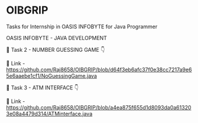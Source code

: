 # OIBGRIP
Tasks for Internship in OASIS INFOBYTE for Java Programmer

OASIS INFOBYTE - JAVA DEVELOPMENT

🚀  Task 2 - NUMBER GUESSING GAME 👇

🔗 Link - https://github.com/Raj8658/OIBGRIP/blob/d64f3eb6afc37f0e38cc7217a9e65e6aaebe1cf1/NoGuessingGame.java





🚀  Task 3 - ATM INTERFACE 👇

🔗 Link - https://github.com/Raj8658/OIBGRIP/blob/a4ea875f655d1d8093da0a613203e08a4479d314/ATMinterface.java
